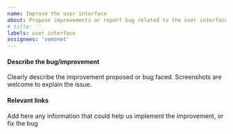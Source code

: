 ```yaml
---
name: Improve the user interface
about: Propose improvements or report bug related to the user interface
# title: ''
labels: user interface
assignees: 'vemonet'
---
```


#### Describe the bug/improvement

Clearly describe the improvement proposed or bug faced. Screenshots are welcome to explain the issue.

#### Relevant links

Add here any information that could help us implement the improvement, or fix the bug

